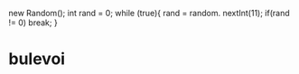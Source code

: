 
new Random(); int rand = 0; while (true){ rand = random. nextInt(11); if(rand != 0) break; }
# bulevoi
